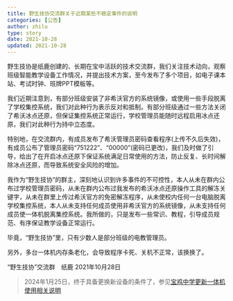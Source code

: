 ```yaml
---
title: 野生技协交流群关于近期某些不稳定事件的说明
categories: [公告]
author: zhilu
type: story
date: 2021-10-28
updated: 2021-10-28
---
```


野生技协是纸鹿创建的、长期在宝中活跃的技术交流群，我们关注技术动向，观察班级智能教学设备工作情况，并提出技术方案，至今发布了多个项目，如电子课本站、考试时钟、班牌PPT模板等。

我们近期注意到，有部分班级安装了非希沃官方的系统镜像，或使用一些手段脱离了学校集控系统，我们对此种行为表示反对和抵制。有部分班级通过一些方法关闭了希沃冰点还原，但保证集控系统正常运行，学校管理员能随时远程启用冰点还原，我们对此种行为持中立态度。

特别地，在交流群内，有成员发布了希沃管理员密码查看程序(上传不久后失效)，有成员公布了管理员密码“751222”、“00000”(密码已更改)，我们及时做了引导，给出了在开启冰点还原下保证系统满足日常使用的方法，防止反复、长时间解除冰点还原，而导致系统安全风险的增加。

我作为“野生技协”的群主，深刻地认识到许多事件的不可控性，本人从未在群内公布过学校管理员密码，从未在群内公布过我发布的希沃冰点还原操作工具的解冻关键字，从未在群里上传过希沃官方的免密解冻程序，从未使校内任何一台电脑脱离学校集控系统，本人从未支持任何成员使用非希沃官方的系统镜像，从未支持任何成员使一体机脱离集控系统。我所做的，只是发布一些常识、教程，引导成员规范、有序保证教学设备正常运行。

毕竟，“野生技协”里，只有少数人是部分班级的电教管理员。

另外，多台一体机内存条老化，会导致程序卡死、关机不正常，该换换了。

“野生技协”交流群　纸鹿
2021年10月28日

> 2024年1月25日，终于具备更换新设备的条件了，参见[宝鸡中学更新一体机使用相关说明](/202401/device-upgrade.md)